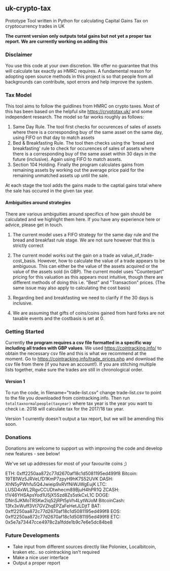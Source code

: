 ## uk-crypto-tax
Prototype Tool written in Python for calculating Capital Gains Tax on cryptocurrency trades in UK

**The current version only outputs total gains but not yet a proper tax report. We are currently working on adding this**

### Disclaimer
You use this code at your own discretion. We offer no guarantee that this will calculate tax exactly as HMRC requires. A fundamental reason for adopting open source methods in this project is so that people from all backgrounds can contribute, spot errors and help improve the system.

### Tax Model
This tool aims to follow the guidlines from HMRC on crypto taxes. Most of this has been based on the helpful site https://cryptotax.uk/ and some independent research. The model so far works roughly as follows:
1. Same Day Rule. The tool first checks for occurences of sales of assets where there is a corresponding buy of the same asset on the same day, using FIFO on that day to match assets
2. Bed & Breakfasting Rule. The tool then checks using the 'bread and breakfasting' rule to check for occurences of sales of assets where there is a corresponding buy of the same asset within 30 days in the future (inclusive). Again using FIFO to match assets.
3. Section 104 Holding. Finally the program calculates gains from remaining assets by working out the average price paid for the remaining unmatched assets up until the sale.

At each stage the tool adds the gains made to the captial gains total where the sale has occured in the given tax year.

#### Ambiguities around strategies
There are various ambiguities around specifics of how gain should be calculated and we highlight them here. If you have any experience here or advice, please get in touch.

1. The current model uses a FIFO strategy for the same day rule and the bread and breakfast rule stage. We are not sure however that this is strictly correct

2. The current model works out the gain on a trade as value_of_trade-cost_basis. However, how to calculate the value of a trade appears to be ambiguous. This can either be the value of the assets acquired or the value of the assets sold (in GBP). The current model uses "Counterpart" pricing for this valuation as this appears most intuitive, though there are different methods of doing this i.e. "Best" and "Transaction" prices. (The same issue may also apply to calculating the cost basis)

3. Regarding bed and breakfasting we need to clarify if the 30 days is inclusive.

4. We are assuming that gifts of coins/coins gained from hard forks are not taxable events and the costbasis is set at 0.

### Getting Started
Currently **the program requires a csv file formatted in a specific way including all trades with GBP values**. We used https://cointracking.info/ to obtain the necessary csv file and this is what we recommend at the moment. Go to https://cointracking.info/trade_prices.php and download the csv file from there (if you have an account!). If you are stitching multiple lists together, make sure the trades are still in chronological order.

#### Version 1
To run the code, in filename="trade-list.csv" change trade-list.csv to point to the file you downloaded from cointracking.info. Then run `totaltaxnormalpeople(taxyear)` where tax year is the year you want to check i.e. 2018 will calculate tax for the 2017/18 tax year.

Version 1 currently doesn't output a tax report, but we will be amending this soon.

### Donations
Donations are welcome to support us with improving the code and develop new features - see below!

We've set up addresses for most of your favourite coins ;)

ETH: 0xff2250aa872c77d2670af18c1d5081195ed499f8
Bitcoin: 19TB1Wz5JRVeLfD1KmP7zpyH9hK7S52UVK
DASH: XhN5yPWhfu5Q4Jwieip9xRVfNiWJWgEujK
LTC: LUSD4xWL2RgvCCUDtwhecm89BjuH4hPR1Q
ZCASH: t1V46YHSApsYod1U5jX5Szd8Zs5stkCxL1C
DOGE: DNnSJKMoTRSKw2iq52jRPt5pVh4LytWJoM
BitcoinCash: 13fx3xWuff3Vt7GVZhqEPZaFeHetJLDjtT
BAT: 0xff2250aa872c77d2670af18c1d5081195ed499f8
EOS: 0xff2250aa872c77d2670af18c1d5081195ed499f8
ETC: 0x5e7a73447cce4978c2a1fdde1b9c7e6e5dc84be8

### Future Developments
* Take input from different sources directly like Poloniex, Localbitcoin, kraken etc.. so cointracking isn't required
* Make a nice user interface
* Output a proper report
